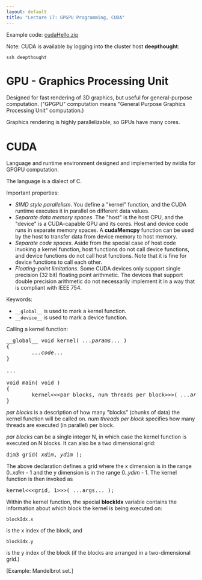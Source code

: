 ```yaml
---
layout: default
title: "Lecture 17: GPGPU Programming, CUDA"
---
```


Example code: [cudaHello.zip](cudaHello.zip)

Note: CUDA is available by logging into the cluster host **deepthought**:

    ssh deepthought

GPU - Graphics Processing Unit
==============================

Designed for fast rendering of 3D graphics, but useful for general-purpose computation. ("GPGPU" computation means "General Purpose Graphics Processing Unit" computation.)

Graphics rendering is highly parallelizable, so GPUs have many cores.

CUDA
====

Language and runtime environment designed and implemented by nvidia for GPGPU computation.

The language is a dialect of C.

Important properties:

-   *SIMD style parallelism*. You define a "kernel" function, and the CUDA runtime executes it in parallel on different data values.
-   *Separate data memory spaces*. The "host" is the host CPU, and the "device" is a CUDA-capable GPU and its cores. Host and device code runs in separate memory spaces. A **cudaMemcpy** function can be used by the host to transfer data from device memory to host memory.
-   *Separate code spaces*. Aside from the special case of host code invoking a kernel function, host functions do not call device functions, and device functions do not call host functions. Note that it is fine for device functions to call each other.
-   *Floating-point limitations.* Some CUDA devices only support single precision (32 bit) floating point arithmetic. The devices that support double precision arithmetic do not necessarily implement it in a way that is compliant with IEEE 754.

Keywords:

-   `__global__` is used to mark a kernel function.
-   `__device__` is used to mark a device function.

Calling a kernel function:

<pre>
__global__ void kernel( <i>...params...</i> )
{
        <i>...code...</i>
}

...

void main( void )
{
        kernel&lt;&lt;&lt;par blocks, num threads per block&gt;&gt;&gt;( <i>...args...</i> );
}
</pre>

*par blocks* is a description of how many "blocks" (chunks of data) the kernel function will be called on. *num threads per block* specifies how many threads are executed (in parallel) per block.

*par blocks* can be a single integer N, in which case the kernel function is executed on N blocks. It can also be a two dimensional grid:

<pre>
dim3 grid( <i>xdim</i>, <i>ydim</i> );
</pre>

The above declaration defines a grid where the x dimension is in the range 0..*xdim* - 1 and the y dimension is in the range 0..*ydim* - 1. The kernel function is then invoked as

<pre>
kernel&lt;&lt;&lt;grid, 1&gt;&gt;&gt;( ...args... );
</pre>

Within the kernel function, the special **blockIdx** variable contains the information about which block the kernel is being executed on:

    blockIdx.x

is the x index of the block, and

    blockIdx.y

is the y index of the block (if the blocks are arranged in a two-dimensional grid.)

[Example: Mandelbrot set.]
